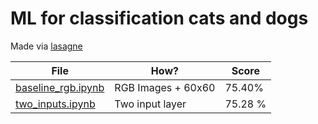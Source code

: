 # ML for classification cats and dogs

Made via [lasagne](https://lasagne.readthedocs.io/en/latest/user/installation.html)

File | How? | Score
------------ | ------------- | -------------
[baseline_rgb.ipynb](https://github.com/xenx/cats-dogs_ml/blob/master/baseline_rgb.ipynb) | RGB Images + 60x60 | 75.40%
[two_inputs.ipynb](https://everware.rep.school.yandex.net/user/xenx/notebooks/cats-dogs_ml/baseline_rgb.ipynb) | Two input layer | 75.28 %
